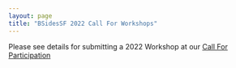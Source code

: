 ```yaml
---
layout: page
title: "BSidesSF 2022 Call For Workshops"
--- 
```


Please see details for submitting a 2022 Workshop at our [Call For Participation](/cfp.html)
